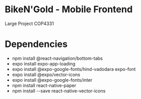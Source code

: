 # BikeN'Gold - Mobile Frontend

Large Project COP4331

# Dependencies

- npm install @react-navigation/bottom-tabs
- expo install expo-app-loading
- expo install @expo-google-fonts/hind-vadodara expo-font
- expo install @expo/vector-icons
- expo install @expo-google-fonts/inter
- npm install react-native-paper
- npm install --save react-native-vector-icons
